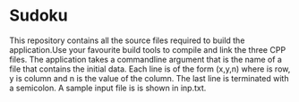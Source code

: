 Sudoku
======
This repository contains all the source files required to build the application.Use your favourite build tools to compile and link the three CPP files. The application takes a commandline argument that is the name of a file that contains the initial data. Each line is of the form 
(x,y,n)
where is row, y is column and n is the value of the column. The last line is terminated with a semicolon.
A sample input file is is shown in inp.txt.

